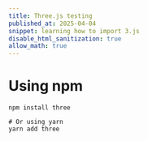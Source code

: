 ```yaml
---
title: Three.js testing 
published_at: 2025-04-04
snippet: learning how to import 3.js
disable_html_sanitization: true
allow_math: true
--- 
```

 # Using npm
    npm install three

    # Or using yarn
    yarn add three

<script src="https://threejs.org/build/three.min.js">

const scene = new THREE.Scene();
    const camera = new THREE.PerspectiveCamera(75, window.innerWidth / window.innerHeight, 0.1, 1000);
    const renderer = new THREE.WebGLRenderer();
    renderer.setSize(window.innerWidth, window.innerHeight);
    document.body.appendChild(renderer.domElement); 

<div id="three.js_container"></div>

<script type="importmap">
			{
				"imports": {
					"three": "../build/three.module.js",
					"three/addons/": "./jsm/"
				}
			}
		</script>

<script type="module">
    import * as THREE from "../3jdasset/three.js/builf/three.module.js"

    console.log (THREE)

    const container = document.getElementByID ('three.js_container')
    const width = container.parentNode.scrollWidth
    const height = width * 9/16

    </script>